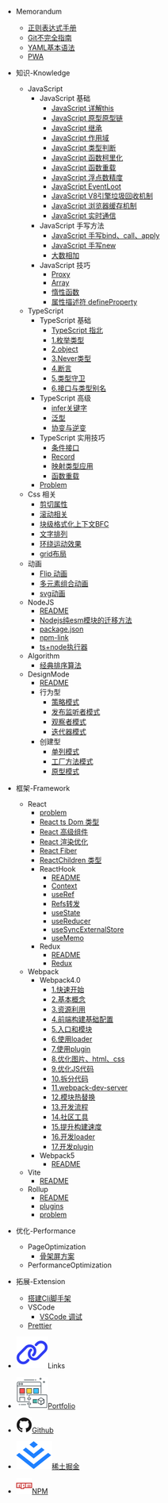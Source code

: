 - Memorandum
  - [正则表达式手册](/post/memorandum/正则表达式手册.md)
  - [Git不完全指南](/post/memorandum/GIT不完全指南.md)
  - [YAML基本语法](/post/memorandum/YAML基本语法.md)
  - [PWA](/post/memorandum/PWA.md)
- 知识-Knowledge
  - JavaScript
    - JavaScript 基础
      - [JavaScript 详解this](/post/knowledge/JavaScript/JavaScript基础/JavaScript详解this.md)
      - [JavaScript 原型原型链](/post/knowledge/JavaScript/JavaScript基础/JavaScript原型原型链.md)
      - [JavaScript 继承](/post/knowledge/JavaScript/JavaScript基础/JavaScript继承.md)
      - [JavaScript 作用域](/post/knowledge/JavaScript/JavaScript基础/JavaScript作用域.md)
      - [JavaScript 类型判断](/post/knowledge/JavaScript/JavaScript基础/JavaScript类型判断.md)
      - [JavaScript 函数柯里化](/post/knowledge/JavaScript/JavaScript基础/JavaScript函数柯里化.md)
      - [JavaScript 函数重载](/post/knowledge/JavaScript/JavaScript基础/JavaScript函数重载.md)
      - [JavaScript 浮点数精度](/post/knowledge/JavaScript/JavaScript基础/JavaScript浮点数精度.md)
      - [JavaScript EventLoot](/post/knowledge/JavaScript/JavaScript基础/JavaScriptEventLoop.md)
      - [JavaScript V8引擎垃圾回收机制](/post/knowledge/JavaScript/JavaScript基础/JavaScriptV8引擎垃圾回收.md)
      - [JavaScript 浏览器缓存机制](/post/knowledge/JavaScript/JavaScript基础/JavaScript缓存机制/artical.md)
      - [JavaScript 实时通信](/post/knowledge/JavaScript/JavaScript基础/JavaScript实时通信.md)
    - JavaScript 手写方法
      - [JavaScript 手写bind、call、apply](/post/knowledge/JavaScript/JavaScript手写方法/JavaScript手写bind_call_apply.md)
      - [JavaScript 手写new](/post/knowledge/JavaScript/JavaScript手写方法/JavaScript手写new.md)
      - [大数相加](/post/knowledge/JavaScript/JavaScript手写方法/大数相加.md)
    - JavaScript 技巧
      - [Proxy](/post/knowledge/JavaScript/JavaScript属性/Proxy.md)
      - [Array](/post/knowledge/JavaScript/JavaScript属性/Array.md)
      - [惰性函数](/post/knowledge/JavaScript/JavaScript属性/JavaScript惰性函数.md)
      - [属性描述符 defineProperty](/post/knowledge/JavaScript/JavaScript属性/JavaScript属性描述符.md)
  <!-- TypeScript -->
  - TypeScript
    - TypeScript 基础
      - [TypeScript 指北](/post/knowledge/TypeScript/TypeScript基础/README.md)
      - [1.枚举类型](/post/knowledge/TypeScript/TypeScript基础/1_枚举类型.md)
      - [2.object](/post/knowledge/TypeScript/TypeScript基础/2_object.md)
      - [3.Never类型](/post/knowledge/TypeScript/TypeScript基础/3_Never类型.md)
      - [4.断言](/post/knowledge/TypeScript/TypeScript基础/4_TS断言.md)
      - [5.类型守卫](/post/knowledge/TypeScript/TypeScript基础/5_类型守卫.md)
      - [6.接口与类型别名](/post/knowledge/TypeScript/TypeScript基础/6_接口与类型别名.md)
    - TypeScript 高级
      - [infer关键字](/post/knowledge/TypeScript/TypeScript高级/20210816_infer关键字.md)
      - [泛型](/post/knowledge/TypeScript/TypeScript高级/20210901_泛型.md)
      - [协变与逆变](/post/knowledge/TypeScript/TypeScript高级/20220816_协变逆变.md)
    - TypeScript 实用技巧
      - [条件接口](/post/knowledge/TypeScript/TypeScript实用技巧/20221230_条件接口.md)
      - [Record](/post/knowledge/TypeScript/TypeScript实用技巧/20210926_Record.md)
      - [映射类型应用](/post/knowledge/TypeScript/TypeScript实用技巧/20230330_mappingType.md)
      - [函数重载](/post/knowledge/TypeScript/TypeScript实用技巧/20231206_函数重载.md)
    - [Problem](/post/knowledge/TypeScript/Problem.md)
  <!-- Css -->
  - Css 相关
    - [剪切属性](/post/knowledge/Css/clip-path.md)
    - [滚动相关](/post/knowledge/Css/滚动相关.md)
    - [块级格式化上下文BFC](/post/knowledge/Css/BFC.md)
    - [文字排列](/post/knowledge/Css/文字排列.md)
    - [环绕运动效果](/post/knowledge/Css/环绕运动.md)
    - [grid布局](/post/knowledge/Css/grid布局.md)
  <!-- Animation -->
  - 动画
    - [Flip 动画](/post/knowledge/Animation/Flip动画.md)
    - [多元素组合动画](/post/knowledge/Animation/多元素组合动画.md)
    - [svg动画](/post/knowledge/Animation/svg动画.md)
  <!-- NodeJS -->
  - NodeJS
    - [README](/post/knowledge/NodeJS/README.md)
    - [Nodejs纯esm模块的迁移方法](/post/knowledge/NodeJS/Nodejs纯esm模块的迁移方法.md)
    - [package.json](/post/knowledge/NodeJS/package.json.md)
    - [npm-link](/post/knowledge/NodeJS/npm-link.md)
    - [ts+node执行器](/post/knowledge/NodeJS/node执行器.md)
  - Algorithm
    - [经典排序算法](/post/knowledge/Algorithm/sort-algorithm.md)
  - DesignMode
    - [README](/post/knowledge/DesignMode/README.md)
    - 行为型
      - [策略模式](/post/knowledge/DesignMode/StrategyMode.md)
      - [发布监听者模式](/post/knowledge/DesignMode/PublishSubscribePattern.md)
      - [观察者模式](/post/knowledge/DesignMode/ObserverMode.md)
      - [迭代器模式](/post/knowledge/DesignMode/Iterator.md)
    - 创建型
      - [单列模式](/post/knowledge/DesignMode/SingleColumnPattern.md)
      - [工厂方法模式](/post/knowledge/DesignMode/FactoryMethodPattern.md)
      - [原型模式](/post/knowledge/DesignMode/PrototypePattern.md)
- 框架-Framework
  - React
    - [problem](/post/framework/React/problem.md)
    - [React ts Dom 类型](/post/framework/React/react-dom.md)
    - [React 高级组件](/post/framework/React/20210705_高阶组件.md)
    - [React 渲染优化](/post/framework/React/20210819_React渲染优化.md)
    - [React Fiber](/post/framework/React/20211014_Fiber.md)
    - [ReactChildren 类型](/post/framework/React/20230810_ReactChildren类型.md)
    - ReactHook
      - [README](/post/framework/React/ReactHook/20210526_ReactHook.md)
      - [Context](/post/framework/React/ReactHook/20210630_Context.md)
      - [useRef](/post/framework/React/ReactHook/hooks_useRef.md)
      - [Refs转发](/post/framework/React/ReactHook/20210702_Refs转发.md)
      - [useState](/post/framework/React/ReactHook/20220726_useState.md)
      - [useReducer](/post/framework/React/ReactHook/20210715_useReducer.md)
      - [useSyncExternalStore](/post/framework/React/ReactHook/20220726_useSyncExternalStore.md)
      - [useMemo](/post/framework/React/ReactHook/20220917_useMemo.md)
    - Redux
      - [README](/post/framework/React/Redux/README.md)
      - [Redux](/post/framework/React/Redux/20210629_Redux.md)
  - Webpack
    - Webpack4.0
      - [1.快速开始](/post/framework/Webpack/Webpack4.0/1.快速开始.md)
      - [2.基本概念](/post/framework/Webpack/Webpack4.0/2.基本概念.md)
      - [3.资源利用](/post/framework/Webpack/Webpack4.0/3.资源利用.md)
      - [4.前端构建基础配置](/post/framework/Webpack/Webpack4.0/4.前端构建基础配置.md)
      - [5.入口和模块](/post/framework/Webpack/Webpack4.0/5.入口和模块.md)
      - [6.使用loader](/post/framework/Webpack/Webpack4.0/6.使用loader.md)
      - [7.使用plugin](/post/framework/Webpack/Webpack4.0/7.使用plugin.md)
      - [8.优化图片、html、css](/post/framework/Webpack/Webpack4.0/8.优化图片&HTML&CSS.md)
      - [9.优化JS代码](/post/framework/Webpack/Webpack4.0/9.优化JS代码.md)
      - [10.拆分代码](/post/framework/Webpack/Webpack4.0/10.拆分代码.md)
      - [11.webpack-dev-server](/post/framework/Webpack/Webpack4.0/11.webpack-dev-server.md)
      - [12.模块热替换](/post/framework/Webpack/Webpack4.0/12.模块热替换.md)
      - [13.开发流程](/post/framework/Webpack/Webpack4.0/13.开发流程.md)
      - [14.社区工具](/post/framework/Webpack/Webpack4.0/14.社区工具.md)
      - [15.提升构建速度](/post/framework/Webpack/Webpack4.0/15.提升构建速度.md)
      - [16.开发loader](/post/framework/Webpack/Webpack4.0/16.开发loader.md)
      - [17.开发plugin](/post/framework/Webpack/Webpack4.0/17.开发plugin.md)
    - Webpack5
      - [README](/post/framework/Webpack/README.md)
  - Vite
    - [README](/post/framework/Vite/README.md)
  - Rollup
    - [README](/post/framework/Rollup/README.md)
    - [plugins](/post/framework/Rollup/Plugins.md)
    - [problem](/post/framework/Rollup/Problems.md)
- 优化-Performance
  - PageOptimization
    - [骨架屏方案](/post/performance/骨架屏方案.md)
  - PerformanceOptimization
- 拓展-Extension
  - [搭建Cli脚手架](/post/extension/搭建Cli脚手架.md)
  - VSCode
    - [VSCode 调试](/post/extension/VSCode/debugging.md)
  - [Prettier](/post/extension/Prettier.md)

- <p class="sidebar-link-title"><img src="/assets/img/link.svg"></img>Links</p>
- <a class="sidebar-link" target="_blank" href="https://portfolio.zhangjc.cn/"><img src="/assets/img/portfolio.svg"></img>Portfolio</a>
- <a class="sidebar-link" target="_blank" href="https://github.com/zhangjichengcc"><img src="/assets/img/github.svg"></img>Github</a>
- <a class="sidebar-link" target="_blank" href="https://juejin.cn/user/3491704659003998"><img src="/assets/img/juejin.svg"></img>稀土掘金</a>
- <a class="sidebar-link" target="_blank" href="https://www.npmjs.com/~zhangjicheng"><img src="/assets/img/npm.svg"></img>NPM</a>
